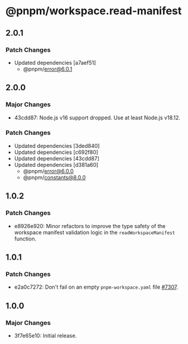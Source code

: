 # @pnpm/workspace.read-manifest

## 2.0.1

### Patch Changes

- Updated dependencies [a7aef51]
  - @pnpm/error@6.0.1

## 2.0.0

### Major Changes

- 43cdd87: Node.js v16 support dropped. Use at least Node.js v18.12.

### Patch Changes

- Updated dependencies [3ded840]
- Updated dependencies [c692f80]
- Updated dependencies [43cdd87]
- Updated dependencies [d381a60]
  - @pnpm/error@6.0.0
  - @pnpm/constants@8.0.0

## 1.0.2

### Patch Changes

- e8926e920: Minor refactors to improve the type safety of the workspace manifest validation logic in the `readWorkspaceManifest` function.

## 1.0.1

### Patch Changes

- e2a0c7272: Don't fail on an empty `pnpm-workspace.yaml` file [#7307](https://github.com/pnpm/pnpm/issues/7307).

## 1.0.0

### Major Changes

- 3f7e65e10: Initial release.
